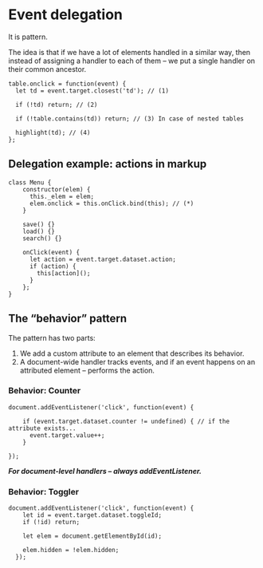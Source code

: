 # Event delegation

It is pattern.

The idea is that if we have a lot of elements handled in a similar way, then instead of assigning a handler to each of them – we put a single handler on their common ancestor.

```
table.onclick = function(event) {
  let td = event.target.closest('td'); // (1)

  if (!td) return; // (2)

  if (!table.contains(td)) return; // (3) In case of nested tables

  highlight(td); // (4)
};
```

## Delegation example: actions in markup

```
class Menu {
    constructor(elem) {
      this._elem = elem;
      elem.onclick = this.onClick.bind(this); // (*)
    }

    save() {}
    load() {}
    search() {}

    onClick(event) {
      let action = event.target.dataset.action;
      if (action) {
        this[action]();
      }
    };
}
```

## The “behavior” pattern

The pattern has two parts:

1. We add a custom attribute to an element that describes its behavior.
2. A document-wide handler tracks events, and if an event happens on an attributed element – performs the action.


### Behavior: Counter

```
document.addEventListener('click', function(event) {

    if (event.target.dataset.counter != undefined) { // if the attribute exists...
      event.target.value++;
    }

});
```

***For document-level handlers – always addEventListener.***

### Behavior: Toggler

```
document.addEventListener('click', function(event) {
    let id = event.target.dataset.toggleId;
    if (!id) return;

    let elem = document.getElementById(id);

    elem.hidden = !elem.hidden;
  });
```


